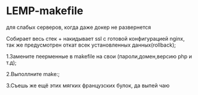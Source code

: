 # LEMP-makefile
для слабых серверов, когда даже докер не развернется

Собирает весь стек + накидывает ssl с готовой конфигурацией nginx, так же предусмотрен откат всек установленных данных(rollback);

1.Замените пеерменные в makefile на свои (пароли,домен,версию php и т.д);

2.Выполлните make:;

3.Съешь же ещё этих мягких французских булок, да выпей чаю
